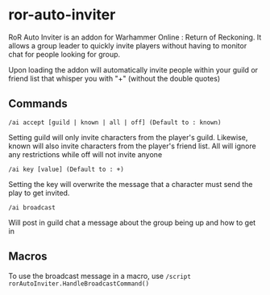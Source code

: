 # ror-auto-inviter

RoR Auto Inviter is an addon for Warhammer Online : Return of Reckoning. It allows a group leader to quickly invite players without having to monitor chat for people looking for group.

Upon loading the addon will automatically invite people within your guild or friend list that whisper you with "+" (without the double quotes)

## Commands

```/ai accept [guild | known | all | off] (Default to : known)``` 

Setting guild will only invite characters from the player's guild. Likewise, known will also invite characters from the player's friend list. All will ignore any restrictions while off will not invite anyone

```/ai key [value] (Default to : +)```

Setting the key will overwrite the message that a character must send the play to get invited.

```/ai broadcast```

Will post in guild chat a message about the group being up and how to get in

## Macros
To use the broadcast message in a macro, use 
```/script rorAutoInviter.HandleBroadcastCommand()```
